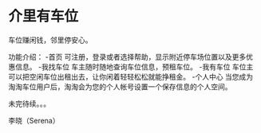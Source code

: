 # 介里有车位

车位赚闲钱，邻里停安心。

功能介绍：
-首页 可注册，登录或者选择帮助，显示附近停车场位置以及更多优惠信息。
-我找车位 车主随时随地查询车位信息，预租车位。
-我有车位 车位主可以把空闲车位出租出去，让你闲着轻轻松松就能挣租金。
-个人中心 当您成为淘淘车位用户后，淘淘会为您的个人帐号设置一个保存信息的个人空间。

未完待续。。。

李晓（Serena）
